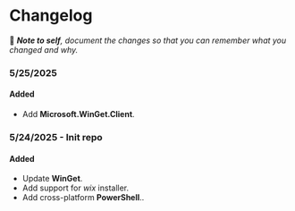 # Changelog

📝 ***Note to self**, document the changes so that you can remember what you changed and why.*

### 5/25/2025

#### Added
- Add **Microsoft.WinGet.Client**.

### 5/24/2025 - Init repo

#### Added
 - Update **WinGet**.
 - Add support for *wix* installer.
 - Add cross-platform **PowerShell**..